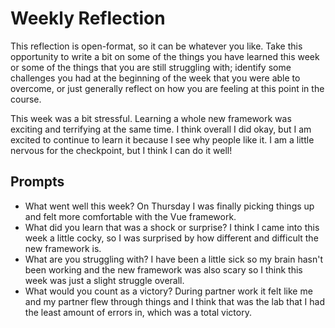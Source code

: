 # Weekly Reflection
This reflection is open-format, so it can be whatever you like. Take this opportunity to write a bit on some of the things you have learned this week or some of the things that you are still struggling with; identify some challenges you had at the beginning of the week that you were able to overcome, or just generally reflect on how you are feeling at this point in the course.

This week was a bit stressful. Learning a whole new framework was exciting and terrifying at the same time. I think overall I did okay, but I am excited to continue to learn it because I see why people like it. I am a little nervous for the checkpoint, but I think I can do it well!

## Prompts
- What went well this week?
On Thursday I was finally picking things up and felt more comfortable with the Vue framework.
- What did you learn that was a shock or surprise?
I think I came into this week a little cocky, so I was surprised by how different and difficult the new framework is.
- What are you struggling with?
I have been a little sick so my brain hasn't been working and the new framework was also scary so I think this week was just a slight struggle overall.
- What would you count as a victory?
During partner work it felt like me and my partner flew through things and I think that was the lab that I had the least amount of errors in, which was a total victory.